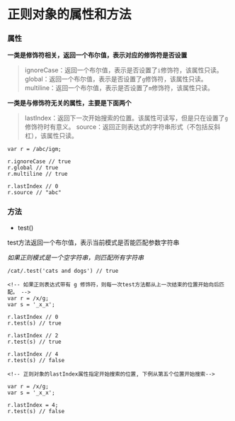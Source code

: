
# 正则对象的属性和方法

### 属性

**一类是修饰符相关，返回一个布尔值，表示对应的修饰符是否设置**

> ignoreCase：返回一个布尔值，表示是否设置了`i`修饰符，该属性只读。
> global：返回一个布尔值，表示是否设置了`g`修饰符，该属性只读。
> multiline：返回一个布尔值，表示是否设置了`m`修饰符，该属性只读。

**一类是与修饰符无关的属性，主要是下面两个**

> lastIndex：返回下一次开始搜索的位置。该属性可读写，但是只在设置了`g`修饰符时有意义。
> source：返回正则表达式的字符串形式（不包括反斜杠），该属性只读。

```
var r = /abc/igm;

r.ignoreCase // true
r.global // true
r.multiline // true

r.lastIndex // 0
r.source // "abc"

```

### 方法

- test()

test方法返回一个布尔值，表示当前模式是否能匹配参数字符串

*如果正则模式是一个空字符串，则匹配所有字符串*

```
/cat/.test('cats and dogs') // true

<!-- 如果正则表达式带有 g 修饰符，则每一次test方法都从上一次结束的位置开始向后匹配。 -->
var r = /x/g;
var s = '_x_x';

r.lastIndex // 0
r.test(s) // true

r.lastIndex // 2
r.test(s) // true

r.lastIndex // 4
r.test(s) // false

<!-- 正则对象的lastIndex属性指定开始搜索的位置, 下例从第五个位置开始搜索-->

var r = /x/g;
var s = '_x_x';

r.lastIndex = 4;
r.test(s) // false
```



